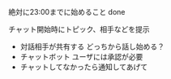 絶対に23:00までに始めること done

チャット開始時にトピック、相手などを提示
- 対話相手が共有する
どっちから話し始める？
- チャットボット
ユーザには承認が必要
- チャットしてなかったら通知してあげて
